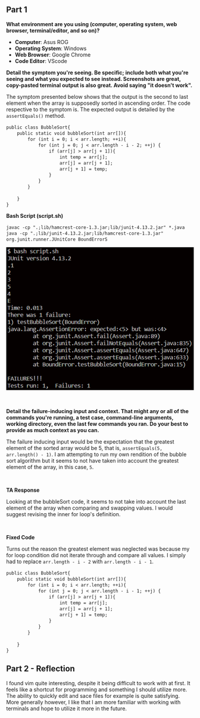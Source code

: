 ## Part 1

**What environment are you using (computer, operating system, web browser, terminal/editor, and so on)?**

* **Computer**: Asus ROG
* **Operating System**: Windows
* **Web Browser**: Google Chrome
* **Code Editor**: VScode

**Detail the symptom you're seeing. Be specific; include both what you're seeing and what you expected to see instead. Screenshots are great, copy-pasted terminal output is also great. Avoid saying "it doesn't work".**

The symptom presented below shows that the output is the second to last element when the array is supposedly sorted in ascending order. The code respective to the symptom is. The expected output is detailed by the `assertEquals()` method.

```
public class BubbleSort{
    public static void bubbleSort(int arr[]){
        for (int i = 0; i < arr.length; ++i){
            for (int j = 0; j < arr.length - i - 2; ++j) {
                if (arr[j] > arr[j + 1]){
                    int temp = arr[j];
                    arr[j] = arr[j + 1];
                    arr[j + 1] = temp;
                }
            }
        }
        
    }
}
```
**Bash Script (script.sh)**
```
javac -cp ".;lib/hamcrest-core-1.3.jar;lib/junit-4.13.2.jar" *.java
java -cp ".;lib/junit-4.13.2.jar;lib/hamcrest-core-1.3.jar" org.junit.runner.JUnitCore BoundErrorS
```

![Image](run.png)

<br>

**Detail the failure-inducing input and context. That might any or all of the commands you're running, a test case, command-line arguments, working directory, even the last few commands you ran. Do your best to provide as much context as you can.**


The failure inducing input would be the expectation that the greatest element of the sorted array would be 5, that is, `assertEquals(5, arr.length() - 1)`. I am attempting to run my own rendition of the bubble sort algorithm but it seems to not have taken into account the greatest element of the array, in this case, `5`.


<br>

**TA Response**

Looking at the bubbleSort code, it seems to not take into account the last element of the array when comparing and swapping values. I would suggest revising the inner for loop's definition.

<br>

**Fixed Code**


Turns out the reason the greatest element was neglected was because my for loop condition did not iterate through and compare all values. I simply had to replace `arr.length - i - 2` with `arr.length - i - 1`.
```
public class BubbleSort{
    public static void bubbleSort(int arr[]){
        for (int i = 0; i < arr.length; ++i){
            for (int j = 0; j < arr.length - i - 1; ++j) {
                if (arr[j] > arr[j + 1]){
                    int temp = arr[j];
                    arr[j] = arr[j + 1];
                    arr[j + 1] = temp;
                }
            }
        }
        
    }
}
```


## Part 2 - Reflection 

I found vim quite interesting, despite it being difficult to work with at first. It feels like a shortcut for programming and something I should utilize more. The ability to quickly edit and sace files for example is quite satisfying. More generally however, I like that I am more familiar with working with terminals and hope to utilize it more in the future.


